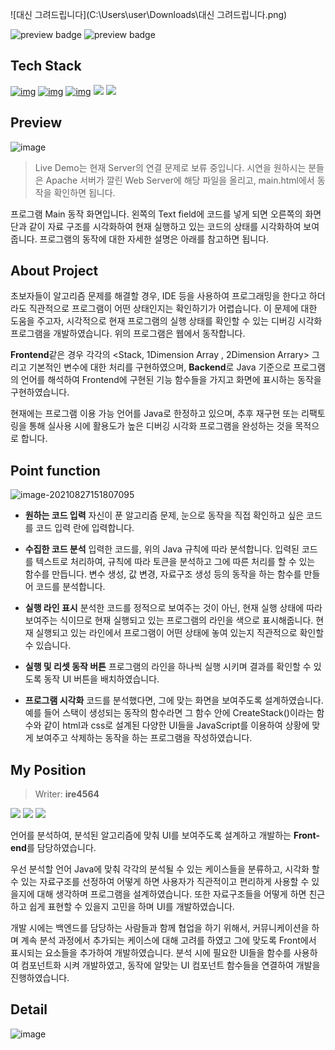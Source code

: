 ![대신 그려드립니다](C:\Users\user\Downloads\대신 그려드립니다.png) 

![preview badge](https://img.shields.io/github/languages/code-size/ire4564/Debugging_visualization_web)   ![preview badge](https://img.shields.io/github/repo-size/ire4564/Debugging_visualization_web)

## Tech Stack

[![img](https://camo.githubusercontent.com/dcda8d4b13cf09b9e90b1b44d91aefd13f2bdca27b55733f4f3332339e3d190f/68747470733a2f2f696d672e736869656c64732e696f2f62616467652f48544d4c2d6533346632363f7374796c653d666c6174266c6f676f3d68746d6c35266c6f676f436f6c6f723d7768697465)](https://camo.githubusercontent.com/dcda8d4b13cf09b9e90b1b44d91aefd13f2bdca27b55733f4f3332339e3d190f/68747470733a2f2f696d672e736869656c64732e696f2f62616467652f48544d4c2d6533346632363f7374796c653d666c6174266c6f676f3d68746d6c35266c6f676f436f6c6f723d7768697465) [![img](https://camo.githubusercontent.com/9ec42846977dc75ca88cfac233370cad14d36507f7a1449ab3636e86f2ccb756/68747470733a2f2f696d672e736869656c64732e696f2f62616467652f4353532d3135373262363f7374796c653d666c6174266c6f676f3d63737333266c6f676f436f6c6f723d7768697465)](https://camo.githubusercontent.com/9ec42846977dc75ca88cfac233370cad14d36507f7a1449ab3636e86f2ccb756/68747470733a2f2f696d672e736869656c64732e696f2f62616467652f4353532d3135373262363f7374796c653d666c6174266c6f676f3d63737333266c6f676f436f6c6f723d7768697465) [![img](https://camo.githubusercontent.com/5346585204aa17630cc0dd80a57d42e2b6c66a12add2e761f9b0cb3fce05d167/68747470733a2f2f696d672e736869656c64732e696f2f62616467652f4a6176615363726970742d6462616230393f7374796c653d666c6174266c6f676f3d6a617661736372697074266c6f676f436f6c6f723d7768697465)](https://camo.githubusercontent.com/5346585204aa17630cc0dd80a57d42e2b6c66a12add2e761f9b0cb3fce05d167/68747470733a2f2f696d672e736869656c64732e696f2f62616467652f4a6176615363726970742d6462616230393f7374796c653d666c6174266c6f676f3d6a617661736372697074266c6f676f436f6c6f723d7768697465) <span><img src="https://img.shields.io/badge/Php-0052cc?style=flat&logo=php&logoColor=white"/></span>  <span><img src="https://img.shields.io/badge/AWS-232f3e?style=flat&logo=amazon-aws&logoColor=white"/></span> 

## Preview

![image](https://user-images.githubusercontent.com/44183221/86324713-ece95200-bc79-11ea-9771-860c53a5dc4a.png)

> Live Demo는 현재 Server의 연결 문제로 보류 중입니다. 시연을 원하시는 분들은 Apache 서버가 깔린 Web Server에 해당 파일을 올리고, main.html에서 동작을 확인하면 됩니다.

프로그램 Main 동작 화면입니다. 왼쪽의 Text field에 코드를 넣게 되면 오른쪽의 화면단과 같이 자료 구조를 시각화하여 현재 실행하고 있는 코드의 상태를 시각화하여 보여 줍니다. 프로그램의 동작에 대한 자세한 설명은 아래를 참고하면 됩니다.



## About Project

초보자들이 알고리즘 문제를 해결할 경우, IDE 등을 사용하여 프로그래밍을 한다고 하더라도 직관적으로 프로그램이 어떤 상태인지는 확인하기가 어렵습니다. 이 문제에 대한 도움을 주고자, 시각적으로 현재 프로그램의 실행 상태를 확인할 수 있는 디버깅 시각화 프로그램을 개발하였습니다. 위의 프로그램은 웹에서 동작합니다.

<b>Frontend</b>같은 경우 각각의 <Stack, 1Dimension Array , 2Dimension Arrary> 그리고 기본적인 변수에 대한 처리를 구현하였으며, <b>Backend</b>로 Java 기준으로 프로그램의 언어를 해석하여 Frontend에 구현된 기능 함수들을 가지고 화면에 표시하는 동작을 구현하였습니다.

현재에는 프로그램 이용 가능 언어를  Java로 한정하고 있으며, 추후 재구현 또는 리팩토링을 통해 실사용 시에 활용도가 높은 디버깅 시각화 프로그램을 완성하는 것을 목적으로 합니다.



## Point function

![image-20210827151807095](C:\Users\user\AppData\Roaming\Typora\typora-user-images\image-20210827151807095.png) 

* <b>원하는 코드 입력</b>
  자신이 푼 알고리즘 문제, 눈으로 동작을 직접 확인하고 싶은 코드를 코드 입력 란에 입력합니다.

* <b>수집한 코드 분석</b>
  입력한 코드를, 위의 Java 규칙에 따라 분석합니다. 입력된 코드를 텍스트로 처리하여, 규칙에 따라 토큰을 분석하고 그에 따른 처리를 할 수 있는 함수를 만듭니다. 변수 생성, 값 변경, 자료구조 생성 등의 동작을 하는 함수를 만들어 코드를 분석합니다.
* <b>실행 라인 표시</b>
  분석한 코드를 정적으로 보여주는 것이 아닌, 현재 실행 상태에 따라 보여주는 식이므로 현재 실행되고 있는 프로그램의 라인을 색으로 표시해줍니다. 현재 실행되고 있는 라인에서 프로그램이 어떤 상태에 놓여 있는지 직관적으로 확인할 수 있습니다.
* <b>실행 및 리셋 동작 버튼</b>
  프로그램의 라인을 하나씩 실행 시키며 결과를 확인할 수 있도록 동작 UI 버튼을 배치하였습니다.
* <b>프로그램 시각화</b>
  코드를 분석했다면, 그에 맞는 화면을 보여주도록 설계하였습니다. 예를 들어 스택이 생성되는 동작의 함수라면 그 함수 안에 CreateStack()이라는 함수와 같이 html과 css로 설계된 다양한 UI들을 JavaScript를 이용하여 상황에 맞게 보여주고 삭제하는 동작을 하는 프로그램을 작성하였습니다.



## My Position

>  Writer: <b>ire4564</b> 

<span><img src="https://img.shields.io/badge/JavaScript-DBA901?style=flat&logo=JavaScript&logoColor=white"/></span> <img src="https://img.shields.io/badge/UI/UX Design-cc6699?style=flat&logo=adobe&logoColor=white"/> <img src="https://img.shields.io/badge/Web Frontend-045FB4?style=flat&logo=web&logoColor=white"/>   

언어를 분석하여, 분석된 알고리즘에 맞춰 UI를 보여주도록 설계하고 개발하는 <b>Front-end</b>를 담당하였습니다.

우선 분석할 언어 Java에 맞춰 각각의 분석될 수 있는 케이스들을 분류하고, 시각화 할 수 있는 자료구조를 선정하여 어떻게 하면 사용자가 직관적이고 편리하게 사용할 수 있을지에 대해 생각하며 프로그램을 설계하였습니다. 또한 자료구조들을 어떻게 하면 친근하고 쉽게 표현할 수 있을지 고민을 하며 UI를 개발하였습니다.

개발 시에는 백엔드를 담당하는 사람들과 함께 협업을 하기 위해서, 커뮤니케이션을 하며 계속 분석 과정에서 추가되는 케이스에 대해 고려를 하였고 그에 맞도록 Front에서 표시되는 요소들을 추가하여 개발하였습니다. 분석 시에 필요한 UI들을 함수를 사용하여 컴포넌트화 시켜 개발하였고, 동작에 알맞는 UI 컴포넌트 함수들을 연결하여 개발을 진행하였습니다.



## Detail 

![image](https://user-images.githubusercontent.com/44183221/86325619-4aca6980-bc7b-11ea-96a8-940e93277e9d.png) 
